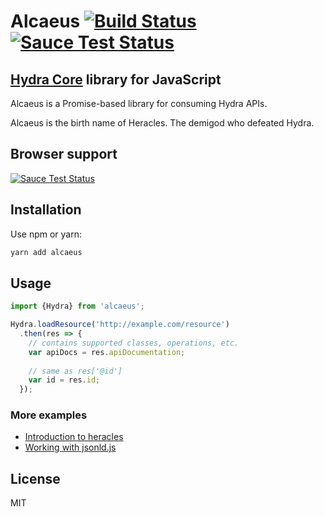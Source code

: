 # Alcaeus [![Build Status](https://travis-ci.org/wikibus/Alcaeus.svg?branch=master)](https://travis-ci.org/wikibus/Alcaeus) [![Sauce Test Status](https://saucelabs.com/buildstatus/heracles-tcode)](https://saucelabs.com/u/heracles-tcode)

## [Hydra Core](http://www.hydra-cg.com/spec/latest/core/) library for JavaScript

Alcaeus is a Promise-based library for consuming Hydra APIs.

Alcaeus is the birth name of Heracles. The demigod who defeated Hydra.

## Browser support

[![Sauce Test Status](https://saucelabs.com/browser-matrix/heracles-tcode.svg)](https://saucelabs.com/u/heracles-tcode)

## Installation

Use npm or yarn:

``` bash
yarn add alcaeus
```

## Usage

``` js
import {Hydra} from 'alcaeus';

Hydra.loadResource('http://example.com/resource')
  .then(res => {
    // contains supported classes, operations, etc.
    var apiDocs = res.apiDocumentation;
    
    // same as res['@id']
    var id = res.id; 
  });
```

### More examples

* [Introduction to heracles](http://t-code.pl/blog/2016/04/introducing-heracles/)
* [Working with jsonld.js](http://t-code.pl/blog/2016/04/heracles-compacting-resources/)

## License

MIT

[p1]: https://github.com/github/fetch
[p3]: https://developer.mozilla.org/pl/docs/Web/JavaScript/Reference/Global_Objects/WeakMap
